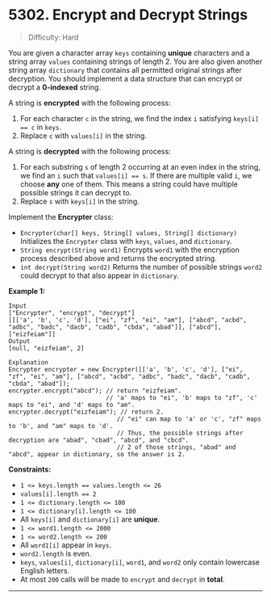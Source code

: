 # 5302. Encrypt and Decrypt Strings

> Difficulty: Hard

You are given a character array `keys` containing **unique** characters and a string array `values` containing strings of length 2. You are also given another string array `dictionary` that contains all permitted original strings after decryption. You should implement a data structure that can encrypt or decrypt a **0-indexed** string.

A string is **encrypted** with the following process:
1. For each character `c` in the string, we find the index `i` satisfying `keys[i] == c` in `keys`.
2. Replace `c` with `values[i]` in the string.


A string is **decrypted** with the following process:
1. For each substring `s` of length 2 occurring at an even index in the string, we find an `i` such that `values[i] == s`. If there are multiple valid `i`, we choose **any** one of them. This means a string could have multiple possible strings it can decrypt to.
2. Replace `s` with `keys[i]` in the string.


Implement the **Encrypter** class:
* `Encrypter(char[] keys, String[] values, String[] dictionary) `Initializes the `Encrypter` class with `keys`, `values`, and `dictionary`.
* `String encrypt(String word1)` Encrypts `word1` with the encryption process described above and returns the encrypted string.
* `int decrypt(String word2)` Returns the number of possible strings `word2` could decrypt to that also appear in `dictionary`.

**Example 1:**
```
Input
["Encrypter", "encrypt", "decrypt"]
[[['a', 'b', 'c', 'd'], ["ei", "zf", "ei", "am"], ["abcd", "acbd", "adbc", "badc", "dacb", "cadb", "cbda", "abad"]], ["abcd"], ["eizfeiam"]]
Output
[null, "eizfeiam", 2]

Explanation
Encrypter encrypter = new Encrypter([['a', 'b', 'c', 'd'], ["ei", "zf", "ei", "am"], ["abcd", "acbd", "adbc", "badc", "dacb", "cadb", "cbda", "abad"]);
encrypter.encrypt("abcd"); // return "eizfeiam". 
                           // 'a' maps to "ei", 'b' maps to "zf", 'c' maps to "ei", and 'd' maps to "am".
encrypter.decrypt("eizfeiam"); // return 2. 
                              // "ei" can map to 'a' or 'c', "zf" maps to 'b', and "am" maps to 'd'. 
                              // Thus, the possible strings after decryption are "abad", "cbad", "abcd", and "cbcd". 
                              // 2 of those strings, "abad" and "abcd", appear in dictionary, so the answer is 2.
```

**Constraints:**
* `1 <= keys.length == values.length <= 26`
* `values[i].length == 2`
* `1 <= dictionary.length <= 100`
* `1 <= dictionary[i].length <= 100`
* All `keys[i]` and `dictionary[i]` are **unique**.
* `1 <= word1.length <= 2000`
* `1 <= word2.length <= 200`
* All `word1[i]` appear in `keys`.
* `word2.length` is even.
* `keys`, `values[i]`, `dictionary[i]`, `word1`, and `word2` only contain lowercase English letters.
* At most `200` calls will be made to `encrypt` and `decrypt` in **total**.



***